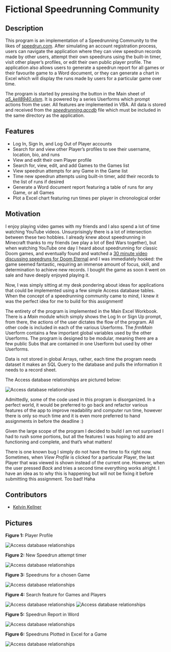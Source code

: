 # Fictional Speedrunning Community

## Description

This program is an implementation of a Speedrunning Community to the likes of [speedrun.com](https://www.speedrun.com/). After simulating an account registration process, users can navigate the application where they can view speedrun records made by other users, attempt their own speedruns using the built-in timer, visit other player’s profiles, or edit their own public player profile. The application also allows users to generate a speedrun report for all games or their favourite game to a Word document, or they can generate a chart in Excel which will display the runs made by users for a particular game over time.

The program is started by pressing the button in the Main sheet of [_a5_kell8940.xlsm_](https://github.com/kelvinkellner/Fictional-Speedrunning-Community/blob/main/a5_kell8940.xlsm). It is powered by a series Userforms which prompt actions from the user. All features are implemented in VBA. All data is stored and received from the [_speedrunning.accdb_](https://github.com/kelvinkellner/Fictional-Speedrunning-Community/blob/main/speedrunning.accdb) file which must be included in the same directory as the application.

## Features

- Log In, Sign In, and Log Out of Player accounts
- Search for and view other Player’s profiles to see their username, location, bio, and runs
- View and edit their own Player profile
- Search for, view, edit, and add Games to the Games list
- View speedrun attempts for any Game in the Game list
- Time new speedrun attempts using built-in timer, add their records to the list of runs if desired
- Generate a Word document report featuring a table of runs for any Game, or all Games
- Plot a Excel chart featuring run times per player in chronological order

## Motivation

I enjoy playing video games with my friends and I also spend a lot of time watching YouTube videos. Unsurprisingly there is a lot of intersection between these two hobbies. I already knew about speedrunning in Minecraft thanks to my friends (we play a lot of Bed Wars together), but when watching YouTube one day I heard about speedrunning for classic Doom games, and eventually found and watched a [30 minute video discussing speedruns for Doom Eternal](https://www.youtube.com/watch?v=N9LXQSzumlg) and I was immediately hooked: the game seemed fantastic, requiring an immense amount of focus, skill, and determination to achieve new records. I bought the game as soon it went on sale and have deeply enjoyed playing it.

Now, I was simply sitting at my desk pondering about ideas for applications that could be implemented using a few simple Access database tables. When the concept of a speedrunning community came to mind, I knew it was the perfect idea for me to build for this assignment!

The entirety of the program is implemented in the Main Excel Workbook. There is a _Main_ module which simply shows the Log In or Sign Up prompt, from there, the actions of the user dictates the flow of the program. All other code is included in each of the various Userforms. The _frmMain_ Userform contains a few important global variables used by the other Userforms. The program is designed to be modular, meaning there are a few public Subs that are contained in one Userform but used by other Userforms.

Data is not stored in global Arrays, rather, each time the program needs dataset it makes an SQL Query to the database and pulls the information it needs to a record sheet.

The Access database relationships are pictured below:

<img src="./assets/Picture1.png" alt="Access database relationships" max-width="100%" />

Admittedly, some of the code used in this program is disorganized. In a perfect world, it would be preferred to go back and refactor various features of the app to improve readability and computer run time, however there is only so much time and it is even more preferred to hand assignments in before the deadline :)

Given the large scope of the program I decided to build I am not surprised I had to rush some portions, but all the features I was hoping to add are functioning and complete, and that’s what matters!

There is one known bug I simply do not have the time to fix right now. Sometimes, when _View Profile_ is clicked for a particular Player, the last Player that was viewed is shown instead of the current one. However, when the user pressed _Back_ and tries a second time everything works alright. I have an idea as to why this is happening but will not be fixing it before submitting this assignment. Too bad! Haha

## Contributors

- [Kelvin Kellner](https://github.com/kelvinkellner/)

## Pictures

**Figure 1:** Player Profile

<img src="./assets/Picture2.png" alt="Access database relationships" max-width="100%" />

**Figure 2:** New Speedrun attempt timer

<img src="./assets/Picture3.png" alt="Access database relationships" max-width="100%" />

**Figure 3:** Speedruns for a chosen Game

<img src="./assets/Picture4.png" alt="Access database relationships" max-width="100%" />

**Figure 4:** Search feature for Games and Players

<img src="./assets/Picture5.png" alt="Access database relationships" max-width="100%" />

<img src="./assets/Picture6.png" alt="Access database relationships" max-width="100%" />

**Figure 5:** Speedrun Report in Word

<img src="./assets/Picture7.png" alt="Access database relationships" max-width="100%" />

**Figure 6:** Speedruns Plotted in Excel for a Game

<img src="./assets/Picture8.png" alt="Access database relationships" max-width="100%" />
